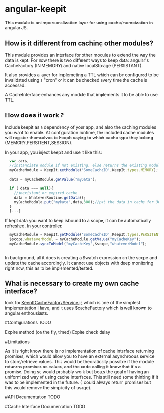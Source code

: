angular-keepit
==============

This module is an impersonalization layer for using cache/memoization in angular JS.

## How is it different from caching other modules? 

This module provides an interface for other modules to extend the way the data is kept.
For now there is two different ways to keep data: angular's CacheFactory (IN MEMORY) and native localStorage (PERSISTANT).

It also provides a layer for implemeting a TTL which can be configured to be invalidated using a "cron" or it can be checked every time the cache is accessed.

A CacheInterface enhances any module that implements it to be able to use TTL.

## How does it work ?

Include keepit as a dependency of your app, and also the caching modules you want to enable.
At configuration runtime, the included cache modules will register themselves to KeepIt saying to which cache type they belong (MEMORY,PERSITENT,SESSION).

In your app, you inject keepit and use it like this:
```javascript
  var data,
  //instanciate module if not existing, else returns the existing module
  myCacheModule = KeepIt.getModule('SomeCacheID',KeepIt.types.MEMORY); 
  
  data = myCacheModule.getValue("myData");
  
  if ( data === null){
    //inexistant or expired cache
    data = WhateverRoutine.getData();
    myCacheModule.put("myData",data,300);//put the data in cache for 300 seconds
  }
  [...]
```

If kept data you want to keep isbound to a scope, it can be automatically refreshed. 
In your controller:
```javascript
  myCacheModule = KeepIt.getModule('SomeCacheID',KeepIt.types.PERSITENT); 
  $scope.whateverModel = myCacheModule.getValue("myCacheKey");
  myCacheModule.syncToModel("myCacheKey",$scope,"whateverModel");
  
```
In background, all it does is creating a $watch expression on the scope and update the cache accordingly. It cannot use objects with deep monitoring right now, this as to be implemented/tested.

## What is necessary to create my own cache interface?

look for [KeepItCacheFactoryService.js](src/Interfaces/KeepItCacheFactoryService.js) which is one of the simplest implementation I have, and it uses $cacheFactory which is well known to angular enthousiasts.

#Configurations
TODO

Expire method (on the fly, timed)
Expire check delay


#Limitations

As it is right know, there is no implementation of cache interface returning promises, which would allow you to have an external asynchroous service to store/retrieve values. This would be theoratically possible if the module retunrns promises as values, and the code calling it know that it's a promise. Doing so would probably work but beats the goal of having an uniformized way of using cache interfaces. This still need some thinking if it was to be implemented in the future. (I could always return promises but this would remove the simplicity of usage).

#API Documentation
TODO 

#Cache Interface Documentation 
TODO
